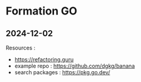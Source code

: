 # Formation GO 

## 2024-12-02

Resources :
- https://refactoring.guru
- example repo : https://github.com/dgkg/banana
- search packages : https://pkg.go.dev/
